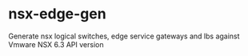 # nsx-edge-gen

Generate nsx logical switches, edge service gateways and lbs against Vmware NSX 6.3 API version
